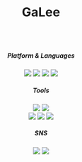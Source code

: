 <div align="center">
  <h1>GaLee</h1>

<br>
<br>
  
  
##### Platform & Languages
<img src="https://img.shields.io/badge/HTML5-E34F26?style=flat&logo=HTML5&logoColor=white"/> <img src="https://img.shields.io/badge/CSS3-1572B6?style=flat&logo=CSS3&logoColor=white"/> <img src="https://img.shields.io/badge/JavaScript-F7DF1E?style=flat&logo=JavaScript&logoColor=white"/>
<img src="https://img.shields.io/badge/React-61DAFB?style=flat&logo=React&logoColor=white"/>

##### Tools
<img src="https://img.shields.io/badge/Visual Studio Code-007ACC?style=flat&logo=Visual Studio Code&logoColor=white"/> <img src="https://img.shields.io/badge/GitHub-181717?style=flat&logo=GitHub&logoColor=white"/>
<br/><img src="https://img.shields.io/badge/Figma-F24E1E?style=flat&logo=Figma&logoColor=white"/> <img src="https://img.shields.io/badge/Trello-0052CC?style=flat&logo=Trello&logoColor=white"/> <img src="https://img.shields.io/badge/Slack-4A154B?style=flat&logo=Slack&logoColor=white"/>

##### SNS
<a href="https://velog.io/@galee" target="_blank"><img src="https://img.shields.io/badge/Velog-20C997?style=flat&logo=Velog&logoColor=white"/></a> <a href="https://flax-zircon-5cf.notion.site/4477833676244615be01dda4242b5111" target="_blank"><img src="https://img.shields.io/badge/Resume-ffffff?style=flat&logo=Notion&logoColor=black"/></a>

</div>

